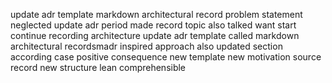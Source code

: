 update adr template markdown architectural record problem statement neglected update adr period made record topic also talked want start continue recording architecture update adr template called markdown architectural recordsmadr inspired approach also updated section according case positive consequence new template new motivation source record new structure lean comprehensible